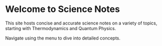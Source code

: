 # Welcome to Science Notes

This site hosts concise and accurate science notes on a variety of topics, starting with Thermodynamics and Quantum Physics.

Navigate using the menu to dive into detailed concepts.
